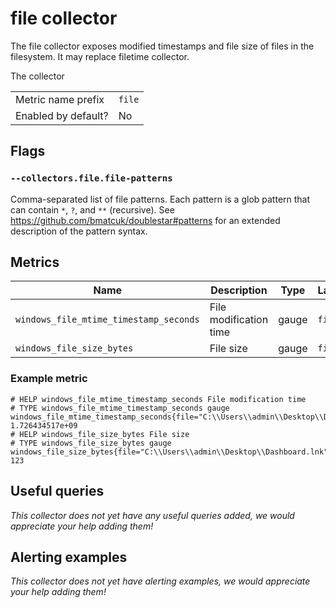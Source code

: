 # file collector

The file collector exposes modified timestamps and file size of files in the filesystem. It may replace filetime collector.

The collector

|||
-|-
Metric name prefix  | `file`
Enabled by default? | No

## Flags

### `--collectors.file.file-patterns`
Comma-separated list of file patterns. Each pattern is a glob pattern that can contain `*`, `?`, and `**` (recursive).
See https://github.com/bmatcuk/doublestar#patterns for an extended description of the pattern syntax.

## Metrics

Name | Description | Type | Labels
-----|-------------|------|-------
`windows_file_mtime_timestamp_seconds` | File modification time | gauge | `file`
`windows_file_size_bytes` | File size | gauge | `file`

### Example metric

```
# HELP windows_file_mtime_timestamp_seconds File modification time
# TYPE windows_file_mtime_timestamp_seconds gauge
windows_file_mtime_timestamp_seconds{file="C:\\Users\\admin\\Desktop\\Dashboard.lnk"} 1.726434517e+09
# HELP windows_file_size_bytes File size
# TYPE windows_file_size_bytes gauge
windows_file_size_bytes{file="C:\\Users\\admin\\Desktop\\Dashboard.lnk"} 123
```

## Useful queries
_This collector does not yet have any useful queries added, we would appreciate your help adding them!_

## Alerting examples
_This collector does not yet have alerting examples, we would appreciate your help adding them!_
